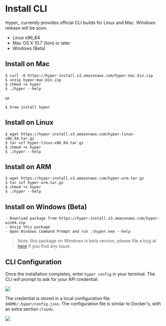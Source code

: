 # Install CLI

Hyper\_ currently provides official CLI builds for Linux and Mac. Windows release will be soon.

- Linux x86_64
- Mac OS X 10.7 (lion) or later
- Windows (Beta)

## Install on Mac

    $ curl -O https://hyper-install.s3.amazonaws.com/hyper-mac.bin.zip
    $ unzip hyper-mac.bin.zip 
    $ chmod +x hyper
    $ ./hyper --help

or

    $ brew install hyper


## Install on Linux

    $ wget https://hyper-install.s3.amazonaws.com/hyper-linux-x86_64.tar.gz
    $ tar xzf hyper-linux-x86_64.tar.gz
    $ chmod +x hyper
    $ ./hyper --help
    
## Install on ARM

    $ wget https://hyper-install.s3.amazonaws.com/hyper-arm.tar.gz
    $ tar xzf hyper-arm.tar.gz
    $ chmod +x hyper
    $ ./hyper --help

## Install on Windows (Beta)
    - Download package from https://hyper-install.s3.amazonaws.com/hyper-win64.zip
    - Unzip this package
    - Open Windows Command Prompt and run .\hyper.exe --help
> Note: this package on Windows is beta version, please file a bug at [here](https://github.com/hyperhq/hypercli/issues) if you find any issue.

## CLI Configuration

Once the installation completes, enter `hyper config` in your terminal. The CLI will prompt to ask for your API credential:

![](https://trello-attachments.s3.amazonaws.com/56daae9b816ec930c8d98197/720x143/9fdd9a68694376d4ec62a3d93409e67c/upload_3_18_2016_at_6_11_19_PM.png)

The credential is stored in a local configuration file `$HOME/.hyper/config.json`. The configuration file is similar to Docker's, with an extra section `clouds`.

![](https://trello-attachments.s3.amazonaws.com/56daae9b816ec930c8d98197/635x160/c9caa016982d5884eb06578292c154bf/config.png)
